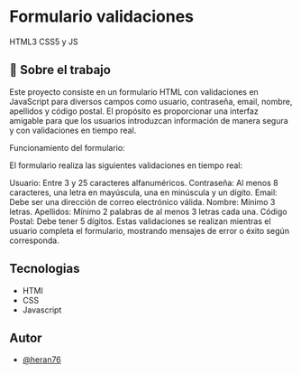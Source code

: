 
# Formulario validaciones 

HTML3 CSS5 y JS

## 🚀 Sobre el trabajo
Este proyecto consiste en un formulario HTML con validaciones en JavaScript para diversos campos como usuario, contraseña, email, nombre, apellidos y código postal. El propósito es proporcionar una interfaz amigable para que los usuarios introduzcan información de manera segura y con validaciones en tiempo real.

Funcionamiento del formulario:

El formulario realiza las siguientes validaciones en tiempo real:

Usuario: Entre 3 y 25 caracteres alfanuméricos.
Contraseña: Al menos 8 caracteres, una letra en mayúscula, una en minúscula y un dígito.
Email: Debe ser una dirección de correo electrónico válida.
Nombre: Mínimo 3 letras.
Apellidos: Mínimo 2 palabras de al menos 3 letras cada una.
Código Postal: Debe tener 5 dígitos.
Estas validaciones se realizan mientras el usuario completa el formulario, mostrando mensajes de error o éxito según corresponda.
## Tecnologias

- HTMl
- CSS
- Javascript



## Autor

- [@heran76](https://github.com/Heran76)

